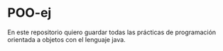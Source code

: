 # POO-ej
En este repositorio quiero guardar todas las prácticas de programación orientada a objetos con el lenguaje java.
